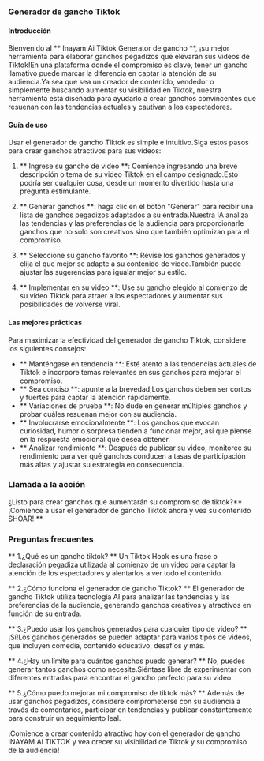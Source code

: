 ### Generador de gancho Tiktok

#### Introducción
Bienvenido al ** Inayam Ai Tiktok Generator de gancho **, ¡su mejor herramienta para elaborar ganchos pegadizos que elevarán sus videos de Tiktok!En una plataforma donde el compromiso es clave, tener un gancho llamativo puede marcar la diferencia en captar la atención de su audiencia.Ya sea que sea un creador de contenido, vendedor o simplemente buscando aumentar su visibilidad en Tiktok, nuestra herramienta está diseñada para ayudarlo a crear ganchos convincentes que resuenan con las tendencias actuales y cautivan a los espectadores.

#### Guía de uso
Usar el generador de gancho Tiktok es simple e intuitivo.Siga estos pasos para crear ganchos atractivos para sus videos:

1. ** Ingrese su gancho de video **: Comience ingresando una breve descripción o tema de su video Tiktok en el campo designado.Esto podría ser cualquier cosa, desde un momento divertido hasta una pregunta estimulante.

2. ** Generar ganchos **: haga clic en el botón "Generar" para recibir una lista de ganchos pegadizos adaptados a su entrada.Nuestra IA analiza las tendencias y las preferencias de la audiencia para proporcionarle ganchos que no solo son creativos sino que también optimizan para el compromiso.

3. ** Seleccione su gancho favorito **: Revise los ganchos generados y elija el que mejor se adapte a su contenido de video.También puede ajustar las sugerencias para igualar mejor su estilo.

4. ** Implementar en su video **: Use su gancho elegido al comienzo de su video Tiktok para atraer a los espectadores y aumentar sus posibilidades de volverse viral.

#### Las mejores prácticas
Para maximizar la efectividad del generador de gancho Tiktok, considere los siguientes consejos:

- ** Manténgase en tendencia **: Esté atento a las tendencias actuales de Tiktok e incorpore temas relevantes en sus ganchos para mejorar el compromiso.
- ** Sea conciso **: apunte a la brevedad;Los ganchos deben ser cortos y fuertes para captar la atención rápidamente.
- ** Variaciones de prueba **: No dude en generar múltiples ganchos y probar cuáles resuenan mejor con su audiencia.
- ** Involucrarse emocionalmente **: Los ganchos que evocan curiosidad, humor o sorpresa tienden a funcionar mejor, así que piense en la respuesta emocional que desea obtener.
- ** Analizar rendimiento **: Después de publicar su video, monitoree su rendimiento para ver qué ganchos conducen a tasas de participación más altas y ajustar su estrategia en consecuencia.

### Llamada a la acción
¿Listo para crear ganchos que aumentarán su compromiso de tiktok?** ¡Comience a usar el generador de gancho Tiktok ahora y vea su contenido SHOAR! **

### Preguntas frecuentes

** 1.¿Qué es un gancho tiktok? **
Un Tiktok Hook es una frase o declaración pegadiza utilizada al comienzo de un video para captar la atención de los espectadores y alentarlos a ver todo el contenido.

** 2.¿Cómo funciona el generador de gancho Tiktok? **
El generador de gancho Tiktok utiliza tecnología AI para analizar las tendencias y las preferencias de la audiencia, generando ganchos creativos y atractivos en función de su entrada.

** 3.¿Puedo usar los ganchos generados para cualquier tipo de video? **
¡Sí!Los ganchos generados se pueden adaptar para varios tipos de videos, que incluyen comedia, contenido educativo, desafíos y más.

** 4.¿Hay un límite para cuántos ganchos puedo generar? **
No, puedes generar tantos ganchos como necesite.Siéntase libre de experimentar con diferentes entradas para encontrar el gancho perfecto para su video.

** 5.¿Cómo puedo mejorar mi compromiso de tiktok más? **
Además de usar ganchos pegadizos, considere comprometerse con su audiencia a través de comentarios, participar en tendencias y publicar constantemente para construir un seguimiento leal.

¡Comience a crear contenido atractivo hoy con el generador de gancho INAYAM AI TIKTOK y vea crecer su visibilidad de Tiktok y su compromiso de la audiencia!